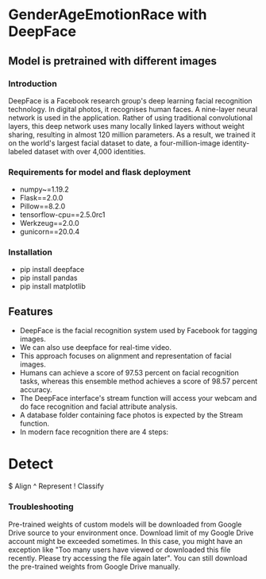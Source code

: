 # GenderAgeEmotionRace with DeepFace
## Model is pretrained with different images
### Introduction

DeepFace is a Facebook research group's deep learning facial recognition technology. In digital photos, it recognises human faces. A nine-layer neural network is used in the application. Rather of using traditional convolutional layers, this deep network uses many locally linked layers without weight sharing, resulting in almost 120 million parameters. As a result, we trained it on the world's largest facial dataset to date, a four-million-image identity-labeled dataset with over 4,000 identities.


### Requirements for model and flask deployment
* numpy~=1.19.2
* Flask==2.0.0
* Pillow==8.2.0
* tensorflow-cpu==2.5.0rc1
* Werkzeug==2.0.0
* gunicorn==20.0.4


### Installation
* pip install deepface
* pip install pandas
* pip install matplotlib


## Features

- DeepFace is the facial recognition system used by Facebook for tagging images.
- We can also use deepface for real-time video.
- This approach focuses on alignment and representation of facial images. 
- Humans can achieve a score of 97.53 percent on facial recognition tasks, whereas this ensemble method achieves a score of 98.57 percent accuracy.
- The DeepFace interface's stream function will access your webcam and do face recognition and facial attribute analysis. 
- A database folder containing face photos is expected by the Stream function.
- In modern face recognition there are 4 steps:

# Detect
$ Align
^ Represent
! Classify


### Troubleshooting

Pre-trained weights of custom models will be downloaded from Google Drive source to your environment once. Download limit of my Google Drive account might be exceeded sometimes. In this case, you might have an exception like "Too many users have viewed or downloaded this file recently. Please try accessing the file again later". You can still download the pre-trained weights from Google Drive manually.
